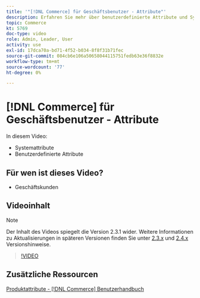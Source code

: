 ```yaml
---
title: '"[!DNL Commerce] für Geschäftsbenutzer - Attribute"'
description: Erfahren Sie mehr über benutzerdefinierte Attribute und Systemattribute für Produkte.
topic: Commerce
kt: 5769
doc-type: video
role: Admin, Leader, User
activity: use
exl-id: 17dca70a-bd71-4f52-b034-8f8f31b71fec
source-git-commit: 084cb6e106a50658044115751fedb63e36f8832e
workflow-type: tm+mt
source-wordcount: '77'
ht-degree: 0%

---
```


# [!DNL Commerce] für Geschäftsbenutzer - Attribute

In diesem Video:

- Systemattribute
- Benutzerdefinierte Attribute

## Für wen ist dieses Video?

- Geschäftskunden

## Videoinhalt

>[!NOTE]
>
>Der Inhalt des Videos spiegelt die Version 2.3.1 wider. Weitere Informationen zu Aktualisierungen in späteren Versionen finden Sie unter [ 2.3.x](https://devdocs.magento.com/guides/v2.3/release-notes/bk-release-notes.html) und [2.4.x](https://devdocs.magento.com/guides/v2.4/release-notes/bk-release-notes.html) Versionshinweise.

>[!VIDEO](https://video.tv.adobe.com/v/35954?quality=12&learn=on)

## Zusätzliche Ressourcen

[Produktattribute - [!DNL Commerce] Benutzerhandbuch](https://docs.magento.com/user-guide/catalog/product-attributes.html)
